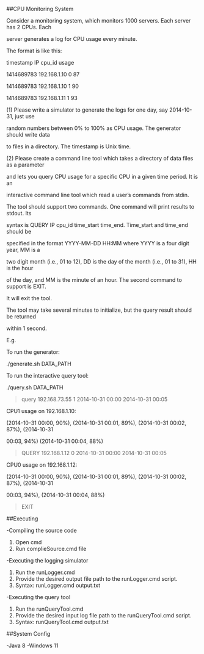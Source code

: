 ##CPU Monitoring System

Consider a monitoring system, which monitors 1000 servers. Each server has 2 CPUs. Each

server generates a log for CPU usage every minute.

The format is like this:

timestamp IP cpu_id usage

1414689783 192.168.1.10 0 87

1414689783 192.168.1.10 1 90

1414689783 192.168.1.11 1 93

(1) Please write a simulator to generate the logs for one day, say 2014-10-31, just use

random numbers between 0% to 100% as CPU usage. The generator should write data

to files in a directory. The timestamp is Unix time.

(2) Please create a command line tool which takes a directory of data files as a parameter

and lets you query CPU usage for a specific CPU in a given time period. It is an

interactive command line tool which read a user’s commands from stdin.

The tool should support two commands. One command will print results to stdout. Its

syntax is QUERY IP cpu_id time_start time_end. Time_start and time_end should be

specified in the format YYYY-MM-DD HH:MM where YYYY is a four digit year, MM is a

two digit month (i.e., 01 to 12), DD is the day of the month (i.e., 01 to 31), HH is the hour

of the day, and MM is the minute of an hour. The second command to support is EXIT.

It will exit the tool.

The tool may take several minutes to initialize, but the query result should be returned

within 1 second.

E.g.

To run the generator:

./generate.sh DATA_PATH

To run the interactive query tool:

./query.sh DATA_PATH

>query 192.168.73.55 1 2014-10-31 00:00 2014-10-31 00:05

CPU1 usage on 192.168.1.10:

(2014-10-31 00:00, 90%), (2014-10-31 00:01, 89%), (2014-10-31 00:02, 87%), (2014-10-31

00:03, 94%) (2014-10-31 00:04, 88%)

>QUERY 192.168.1.12 0 2014-10-31 00:00 2014-10-31 00:05

CPU0 usage on 192.168.1.12:

(2014-10-31 00:00, 90%), (2014-10-31 00:01, 89%), (2014-10-31 00:02, 87%), (2014-10-31

00:03, 94%), (2014-10-31 00:04, 88%)

>EXIT


##Executing

-Compiling the source code
1. Open cmd
2. Run complieSource.cmd file

-Executing the logging simulator
1. Run the runLogger.cmd
2. Provide the desired output file path to the runLogger.cmd script.
3. Syntax: runLogger.cmd output.txt

-Executing the query tool
1. Run the runQueryTool.cmd
2. Provide the desired input log file path to the runQueryTool.cmd script.
3. Syntax: runQueryTool.cmd output.txt


##System Config

-Java 8
-Windows 11